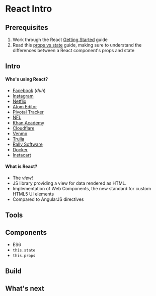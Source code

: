 # React Intro

## Prerequisites

1. Work through the React [Getting Started](https://facebook.github.io/react/docs/getting-started.html) guide
1. Read this [props vs state](https://github.com/uberVU/react-guide/blob/master/props-vs-state.md) guide, making sure to understand the differences between a React component's props and state

## Intro

#### Who's using React?
  - [Facebook](http://facebook.com) (*duh*)
  - [Instagram](http://instagram.com)
  - [Netflix](http://netflix.com)
  - [Atom Editor](http://atom.io)
  - [Pivotal Tracker](http://khanacademy.com)
  - [NFL](https://github.com/nfl?utf8=%E2%9C%93&query=react)
  - [Khan Academy](http://khanacademy.com)
  - [Cloudflare](http://www.cloudflare.com)
  - [Venmo](http://venmo.com)
  - [Trulia](http://trulia.com)
  - [Rally Software](http://rallydev.com)
  - [Docker](http://hub.docker.com)
  - [Instacart](http://instacart.com)


#### What is React?

- The *view*!
- JS library providing a view for data rendered as HTML.
- Implementation of Web Components, the new standard for custom HTML5 UI elements
- Compared to AngularJS directives

## Tools

## Components

- ES6
- `this.state`
- `this.props`

## Build

## What's next
